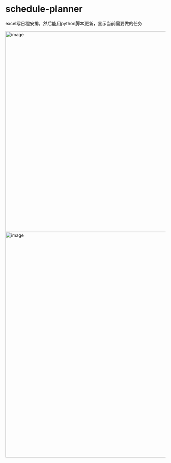 # schedule-planner
excel写日程安排，然后能用python脚本更新，显示当前需要做的任务

<img width="1620" height="631" alt="image" src="https://github.com/user-attachments/assets/fc68fe88-8518-4a16-963c-a5c92cf5c2f1" />

<img width="932" height="709" alt="image" src="https://github.com/user-attachments/assets/a6992db7-03b9-4edd-a7c7-c903ac5ff8e4" />
